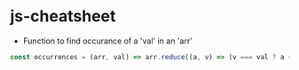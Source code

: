 # js-cheatsheet


- Function to find occurance of a 'val' in an 'arr'

```javascript
const occurrences = (arr, val) => arr.reduce((a, v) => (v === val ? a + 1 : a), 0);
```
